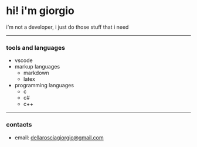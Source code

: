 # hi! i'm giorgio

i'm not a developer, i just do those stuff that i need

---

### tools and languages

+ vscode
+ markup languages
    + markdown
    + latex
+ programming languages
    + c
    + c#
    + c++

---

### contacts

+ email: [dellarosciagiorgio@gmail.com](mailto:dellarosciagiorgio@gmail.com)
